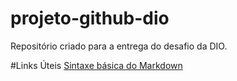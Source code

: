 # projeto-github-dio
Repositório criado para a entrega do desafio da DIO. 

#Links Úteis
[Sintaxe básica do Markdown](https://www.markdownguide.org/basic-syntax/)
